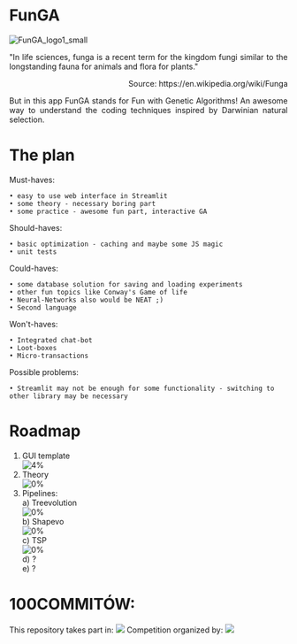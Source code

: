 # FunGA

![FunGA_logo1_small](https://github.com/ticklish-caiman/FunGA/assets/91501936/49f9182c-15fc-4e71-9a74-b7eadd630728)

<p align="justify">
"In life sciences, funga is a recent term for the kingdom fungi similar to the longstanding fauna for animals and flora for plants."
  <p align="right">Source: https://en.wikipedia.org/wiki/Funga</p>
<p align="justify">
But in this app FunGA stands for Fun with Genetic Algorithms!
An awesome way to understand the coding techniques inspired by Darwinian natural selection.
</p>


# The plan
Must-haves:

    • easy to use web interface in Streamlit
    • some theory - necessary boring part
    • some practice - awesome fun part, interactive GA
 

Should-haves:


    • basic optimization - caching and maybe some JS magic
    • unit tests

Could-haves:


    • some database solution for saving and loading experiments
    • other fun topics like Conway's Game of life
    • Neural-Networks also would be NEAT ;) 
    • Second language

Won't-haves:


    • Integrated chat-bot
    • Loot-boxes
    • Micro-transactions


<p align="justify">
Possible problems:
</p>
    
    • Streamlit may not be enough for some functionality - switching to other library may be necessary

# Roadmap
1. GUI template<br/>
![4%](https://progress-bar.dev/2?title=progress&width=400)
2. Theory<br/>
![0%](https://progress-bar.dev/0?title=progress&width=400)
3. Pipelines:<br/>
   a) Treevolution<br/>
   ![0%](https://progress-bar.dev/0?title=progress&width=400) <br/>
   b) Shapevo<br/>
   ![0%](https://progress-bar.dev/0?title=progress&width=400) <br/>
   c) TSP <br/>
   ![0%](https://progress-bar.dev/0?title=progress&width=400) <br/>
   d) ? <br/>
   e) ? <br/>

# 100COMMITÓW:
This repository takes part in:
[<img src="https://100commitow.pl/img/100-comittow_long.png">](https://100commitow.pl/)
Competition organized by:
[<img src="https://devmentors.io/wp-content/uploads/2022/07/logo-napis-1.png">](https://devmentors.io/)
    


